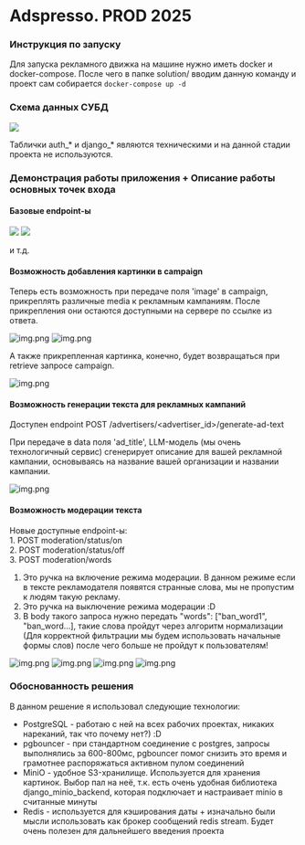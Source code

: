 # Adspresso. PROD 2025

### Инструкция по запуску

Для запуска рекламного движка на машине нужно иметь docker и docker-compose.
После чего в папке solution/ вводим данную команду и проект сам собирается
<code>docker-compose up -d</code>

### Схема данных СУБД

<img src="media/ads_core_adenginesettings.png">

Таблички auth_* и django_* являются техническими и на данной стадии проекта не используются.

### Демонстрация работы приложения + Описание работы основных точек входа

#### Базовые endpoint-ы

<img src="media/example-advertiser-bulk.png">
<img src="media/example-client-bulk.png">

и т.д.

#### Возможность добавления картинки в campaign

Теперь есть возможность при передаче поля 'image' в campaign, прикреплять различные media к рекламным кампаниям.
После прикрепления они остаются доступными на сервере по ссылке из ответа.

![img.png](media/campaign-image-postman.png)
![img.png](media/campaign-image-in-browser.png)

А также прикрепленная картинка, конечно, будет возвращаться при retrieve запросе campaign.

![img.png](media/campaign-image-retrieve.png)

#### Возможность генерации текста для рекламных кампаний

Доступен endpoint POST /advertisers/<advertiser_id>/generate-ad-text

При передаче в data поля 'ad_title', LLM-модель (мы очень технологичный сервис) сгенерирует описание для вашей рекламной кампании,
основываясь на название вашей организации и названии кампании.

![img.png](media/generate-text.png)

#### Возможность модерации текста

Новые доступные endpoint-ы:  
    1. POST moderation/status/on   
    2. POST moderation/status/off  
    3. POST moderation/words

1. Это ручка на включение режима модерации. В данном режиме если в тексте рекламодателя появятся странные слова, мы не пропустим к людям такую рекламу.
2. Это ручка на выключение режима модерации :D
3. В body такого запроса нужно передать "words": ["ban_word1", "ban_word...], такие слова пройдут через алгоритм нормализации (Для корректной фильтрации мы будем использовать начальные формы слов) после чего больше не пройдут к пользователям!

![img.png](media/moderation-status-on.png)
![img.png](media/moderation-status-off.png)
![img.png](media/moderation-words.png)
![img.png](media/moderation-campaign-reject.png)


### Обоснованность решения

В данном решение я использовал следующие технологии:

- PostgreSQL - работаю с ней на всех рабочих проектах, никаких нареканий, так что почему нет?) :D
- pgbouncer - при стандартном соединение с postgres, запросы выполнялись за 600-800мс, pgbouncer помог снизить это время и грамотнее распоряжаться активном пулом соединений
- MiniO - удобное S3-хранилище. Используется для хранения картинок. Выбор пал на неё, т.к. есть очень удобная библиотека django_minio_backend, которая подключает и настраивает minio в считанные минуты
- Redis - используется для кэширования даты + изначально были мысли использовать как брокер сообщений redis stream. Будет очень полезен для дальнейшего введения проекта
